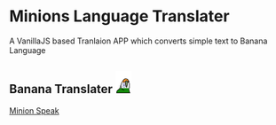 # Minions Language Translater
A VanillaJS based Tranlaion APP which converts simple text to Banana Language
<br/>
 <h2>Banana Translater <img src="https://raw.githubusercontent.com/ItsAnunesS/ItsAnunesS/master/src/img/parrots/flags/indiaparrot.gif" width="30" height="40"/></h2>   
 <a  href="https://minions-eak.netlify.app/     
 " class="button">Minion Speak</a>
